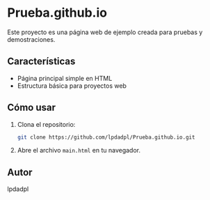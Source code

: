 # Prueba.github.io

Este proyecto es una página web de ejemplo creada para pruebas y demostraciones.

## Características

- Página principal simple en HTML
- Estructura básica para proyectos web

## Cómo usar

1. Clona el repositorio:
   ```bash
   git clone https://github.com/lpdadpl/Prueba.github.io.git
   ```
2. Abre el archivo `main.html` en tu navegador.

## Autor

lpdadpl
